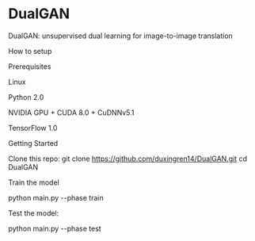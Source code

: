 # DualGAN
DualGAN: unsupervised dual learning for image-to-image translation



How to setup

Prerequisites

Linux

Python 2.0

NVIDIA GPU + CUDA 8.0 + CuDNNv5.1

TensorFlow 1.0



Getting Started

Clone this repo: git clone https://github.com/duxingren14/DualGAN.git cd DualGAN

Train the model

python main.py --phase train

Test the model:

python main.py --phase test

